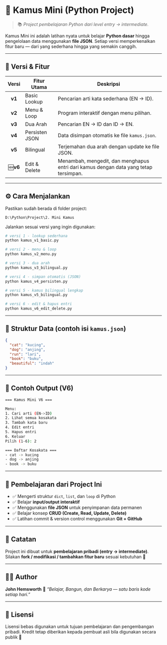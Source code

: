 # 🧠 Kamus Mini (Python Project)

> 📚 *Project pembelajaran Python dari level entry → intermediate.*

Kamus Mini ini adalah latihan nyata untuk belajar **Python dasar** hingga pengelolaan data menggunakan **file JSON**.
Setiap versi memperkenalkan fitur baru — dari yang sederhana hingga yang semakin canggih.

---

## 🚀 Versi & Fitur

|     Versi     | Fitur Utama    | Deskripsi                                                                            |
| :------------: | -------------- | ------------------------------------------------------------------------------------ |
|  **v1**  | Basic Lookup   | Pencarian arti kata sederhana (EN → ID).                                            |
|  **v2**  | Menu & Loop    | Program interaktif dengan menu pilihan.                                              |
|  **v3**  | Dua Arah       | Pencarian EN → ID dan ID → EN.                                                     |
|  **v4**  | Persisten JSON | Data disimpan otomatis ke file `kamus.json`.                                       |
|  **v5**  | Bilingual      | Terjemahan dua arah dengan update ke file JSON.                                      |
| 🆕**v6** | Edit & Delete  | Menambah, mengedit, dan menghapus entri dari kamus dengan data yang tetap tersimpan. |

---

## ⚙️ Cara Menjalankan

Pastikan sudah berada di folder project:

```
D:\Python\Project\2. Mini Kamus
```

Jalankan sesuai versi yang ingin digunakan:

```bash
# versi 1 - lookup sederhana
python kamus_v1_basic.py

# versi 2 - menu & loop
python kamus_v2_menu.py

# versi 3 - dua arah
python kamus_v3_bilingual.py

# versi 4 - simpan otomatis (JSON)
python kamus_v4_persisten.py

# versi 5 - kamus bilingual lengkap
python kamus_v5_bilingual.py

# versi 6 - edit & hapus entri
python kamus_v6_edit_delete.py
```

---

## 🧩 Struktur Data (contoh isi `kamus.json`)

```json
{
  "cat": "kucing",
  "dog": "anjing",
  "run": "lari",
  "book": "buku",
  "beautiful": "indah"
}
```

---

## 🧱 Contoh Output (V6)

```bash
=== Kamus Mini V6 ===

Menu:
1. Cari arti (EN->ID)
2. Lihat semua kosakata
3. Tambah kata baru
4. Edit entri
5. Hapus entri
6. Keluar
Pilih (1-6): 2

=== Daftar Kosakata ===
- cat -> kucing
- dog -> anjing
- book -> buku
```

---

## 🧠 Pembelajaran dari Project Ini

- ✅ Mengerti struktur `dict`, `list`, dan `loop` di Python
- ✅ Belajar **input/output interaktif**
- ✅ Menggunakan **file JSON** untuk penyimpanan data permanen
- ✅ Belajar konsep **CRUD (Create, Read, Update, Delete)**
- ✅ Latihan commit & version control menggunakan **Git + GitHub**

---

## 📌 Catatan

Project ini dibuat untuk **pembelajaran pribadi (entry → intermediate)**.
Silakan **fork / modifikasi / tambahkan fitur baru** sesuai kebutuhan 🚀

---

## 🧑‍💻 Author

**John Hemsworth**
📍 _“Belajar, Bangun, dan Berkarya — satu baris kode setiap hari.”_

---

## 🧾 Lisensi

Lisensi bebas digunakan untuk tujuan pembelajaran dan pengembangan pribadi.
Kredit tetap diberikan kepada pembuat asli bila digunakan secara publik 🙏
